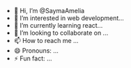 - 👋 Hi, I’m @SaymaAmelia
- 👀 I’m interested in web development...
- 🌱 I’m currently learning react...
- 💞️ I’m looking to collaborate on ...
- 📫 How to reach me ...
- 😄 Pronouns: ...
- ⚡ Fun fact: ...

<!---
SaymaAmelia/SaymaAmelia is a ✨ special ✨ repository because its `README.md` (this file) appears on your GitHub profile.
You can click the Preview link to take a look at your changes.
--->
